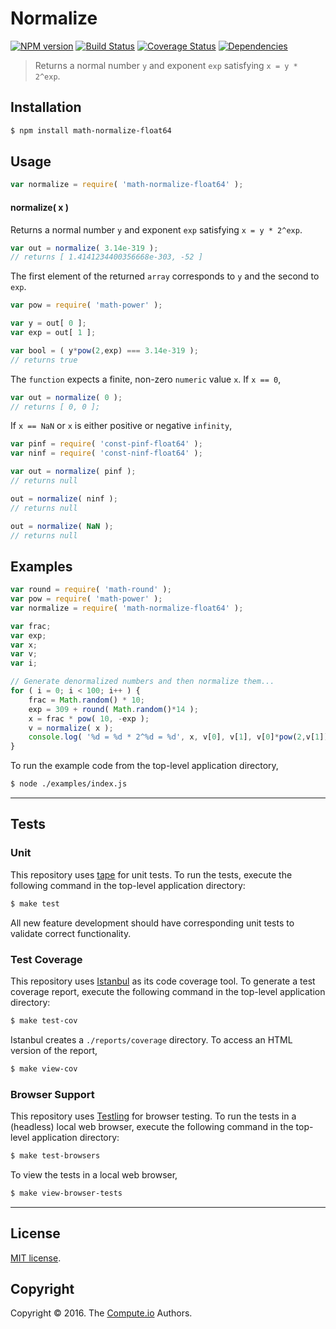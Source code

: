 Normalize
===
[![NPM version][npm-image]][npm-url] [![Build Status][build-image]][build-url] [![Coverage Status][coverage-image]][coverage-url] [![Dependencies][dependencies-image]][dependencies-url]

> Returns a normal number `y` and exponent `exp` satisfying `x = y * 2^exp`.


## Installation

``` bash
$ npm install math-normalize-float64
```


## Usage

``` javascript
var normalize = require( 'math-normalize-float64' );
```

#### normalize( x )

Returns a normal number `y` and exponent `exp` satisfying `x = y * 2^exp`.

``` javascript
var out = normalize( 3.14e-319 );
// returns [ 1.4141234400356668e-303, -52 ]
```

The first element of the returned `array` corresponds to `y` and the second to `exp`.

``` javascript
var pow = require( 'math-power' );

var y = out[ 0 ];
var exp = out[ 1 ];

var bool = ( y*pow(2,exp) === 3.14e-319 );
// returns true
```

The `function` expects a finite, non-zero `numeric` value `x`. If `x == 0`,

``` javascript
var out = normalize( 0 );
// returns [ 0, 0 ];
```

If `x == NaN` or `x` is either positive or negative `infinity`,

``` javascript
var pinf = require( 'const-pinf-float64' );
var ninf = require( 'const-ninf-float64' );

var out = normalize( pinf );
// returns null

out = normalize( ninf );
// returns null

out = normalize( NaN );
// returns null
```


## Examples

``` javascript
var round = require( 'math-round' );
var pow = require( 'math-power' );
var normalize = require( 'math-normalize-float64' );

var frac;
var exp;
var x;
var v;
var i;

// Generate denormalized numbers and then normalize them...
for ( i = 0; i < 100; i++ ) {
	frac = Math.random() * 10;
	exp = 309 + round( Math.random()*14 );
	x = frac * pow( 10, -exp );
	v = normalize( x );
	console.log( '%d = %d * 2^%d = %d', x, v[0], v[1], v[0]*pow(2,v[1]) );
}
```

To run the example code from the top-level application directory,

``` bash
$ node ./examples/index.js
```


---
## Tests

### Unit

This repository uses [tape][tape] for unit tests. To run the tests, execute the following command in the top-level application directory:

``` bash
$ make test
```

All new feature development should have corresponding unit tests to validate correct functionality.


### Test Coverage

This repository uses [Istanbul][istanbul] as its code coverage tool. To generate a test coverage report, execute the following command in the top-level application directory:

``` bash
$ make test-cov
```

Istanbul creates a `./reports/coverage` directory. To access an HTML version of the report,

``` bash
$ make view-cov
```


### Browser Support

This repository uses [Testling][testling] for browser testing. To run the tests in a (headless) local web browser, execute the following command in the top-level application directory:

``` bash
$ make test-browsers
```

To view the tests in a local web browser,

``` bash
$ make view-browser-tests
```

<!-- [![browser support][browsers-image]][browsers-url] -->


---
## License

[MIT license](http://opensource.org/licenses/MIT).


## Copyright

Copyright &copy; 2016. The [Compute.io][compute-io] Authors.


[npm-image]: http://img.shields.io/npm/v/math-normalize-float64.svg
[npm-url]: https://npmjs.org/package/math-normalize-float64

[build-image]: http://img.shields.io/travis/math-io/normalize-float64/master.svg
[build-url]: https://travis-ci.org/math-io/normalize-float64

[coverage-image]: https://img.shields.io/codecov/c/github/math-io/normalize-float64/master.svg
[coverage-url]: https://codecov.io/github/math-io/normalize-float64?branch=master

[dependencies-image]: http://img.shields.io/david/math-io/normalize-float64.svg
[dependencies-url]: https://david-dm.org/math-io/normalize-float64

[dev-dependencies-image]: http://img.shields.io/david/dev/math-io/normalize-float64.svg
[dev-dependencies-url]: https://david-dm.org/dev/math-io/normalize-float64

[github-issues-image]: http://img.shields.io/github/issues/math-io/normalize-float64.svg
[github-issues-url]: https://github.com/math-io/normalize-float64/issues

[tape]: https://github.com/substack/tape
[istanbul]: https://github.com/gotwarlost/istanbul
[testling]: https://ci.testling.com

[compute-io]: https://github.com/compute-io/
